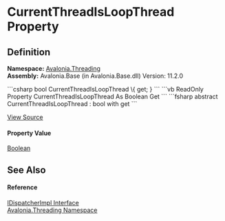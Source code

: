 # CurrentThreadIsLoopThread Property




## Definition
**Namespace:** <a href="N_Avalonia_Threading">Avalonia.Threading</a>  
**Assembly:** Avalonia.Base (in Avalonia.Base.dll) Version: 11.2.0

<Tabs groupId="api-code-preview">
<TabItem value="csharp" label="C#">
```csharp
bool CurrentThreadIsLoopThread \{ get; }
```
</TabItem>
<TabItem value="vb" label="VB">
```vb
ReadOnly Property CurrentThreadIsLoopThread As Boolean
	Get
```
</TabItem>
<TabItem value="fsharp" label="F#">
```fsharp
abstract CurrentThreadIsLoopThread : bool with get
```
</TabItem>
</Tabs>



<a href="https://github.com/AvaloniaUI/Avalonia/tree/master/src/Avalonia.Base/Threading/IDispatcherImpl.cs" title="View the source code">View Source</a>



#### Property Value
<a href="https://learn.microsoft.com/dotnet/api/system.boolean" target="_blank" rel="noopener noreferrer">Boolean</a>

## See Also


#### Reference
<a href="T_Avalonia_Threading_IDispatcherImpl">IDispatcherImpl Interface</a>  
<a href="N_Avalonia_Threading">Avalonia.Threading Namespace</a>  
